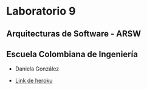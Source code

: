 # Laboratorio 9
## Arquitecturas de Software - ARSW
## Escuela Colombiana de Ingeniería

- Daniela González

- [Link de heroku](https://lab9-arsw.herokuapp.com/) 
